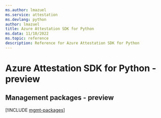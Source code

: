 ```yaml
---
ms.author: lmazuel
ms.service: attestation
ms.devlang: python
author: lmazuel
title: Azure Attestation SDK for Python
ms.data: 11/10/2022
ms.topic: reference
description: Reference for Azure Attestation SDK for Python
---
```

# Azure Attestation SDK for Python - preview

## Management packages - preview
[!INCLUDE [mgmt-packages](attestation-mgmt-index.md)]